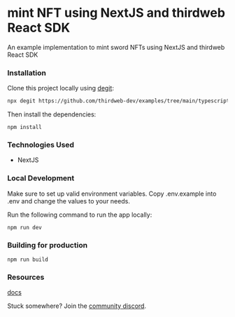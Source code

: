 # mint NFT using NextJS and thirdweb React SDK

An example implementation to mint sword NFTs using NextJS and thirdweb React SDK

### Installation

Clone this project locally using [degit](https://npmjs.org/package/degit):

```bash
npx degit https://github.com/thirdweb-dev/examples/tree/main/typescript/mint-nft-next
```

Then install the dependencies:

```
npm install
```


### Technologies Used
 - NextJS

### Local Development

Make sure to set up valid environment variables. Copy .env.example into .env and change the values to your needs.

Run the following command to run the app locally:

```
npm run dev
```


### Building for production



```
npm run build
```

### Resources

[docs](https://docs.thirdweb.com/react)


Stuck somewhere? Join the [community discord](https://discord.gg/thirdweb).